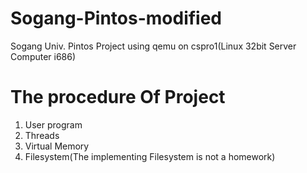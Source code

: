 # Sogang-Pintos-modified

Sogang Univ. Pintos Project using qemu on cspro1(Linux 32bit Server Computer i686)

# The procedure Of Project  
1. User program  
2. Threads  
3. Virtual Memory  
4. Filesystem(The implementing Filesystem is not a homework)
